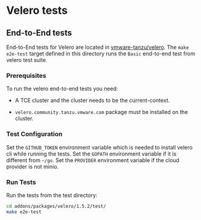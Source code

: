 # Velero tests

## End-to-End tests

End-to-End tests for Velero are located in [vmware-tanzu/velero](https://github.com/vmware-tanzu/velero/tree/main/test/e2e).
The `make e2e-test` target defined in this directory runs the `Basic` end-to-end test from velero test suite.

### Prerequisites

To run the velero end-to-end tests you need:

* A TCE cluster and the cluster needs to be the current-context.

* `velero.community.tanzu.vmware.com` package must be installed on the cluster.

### Test Configuration

Set the `GITHUB_TOKEN` environment variable which is needed to install velero cli while running the tests.
Set the `GOPATH` environment variable if it is different from `~/go`.
Set the `PROVIDER` environment variable if the cloud provider is not minio.

### Run Tests

Run the tests from the test directory:

```bash
cd addons/packages/velero/1.5.2/test/
make e2e-test
```
